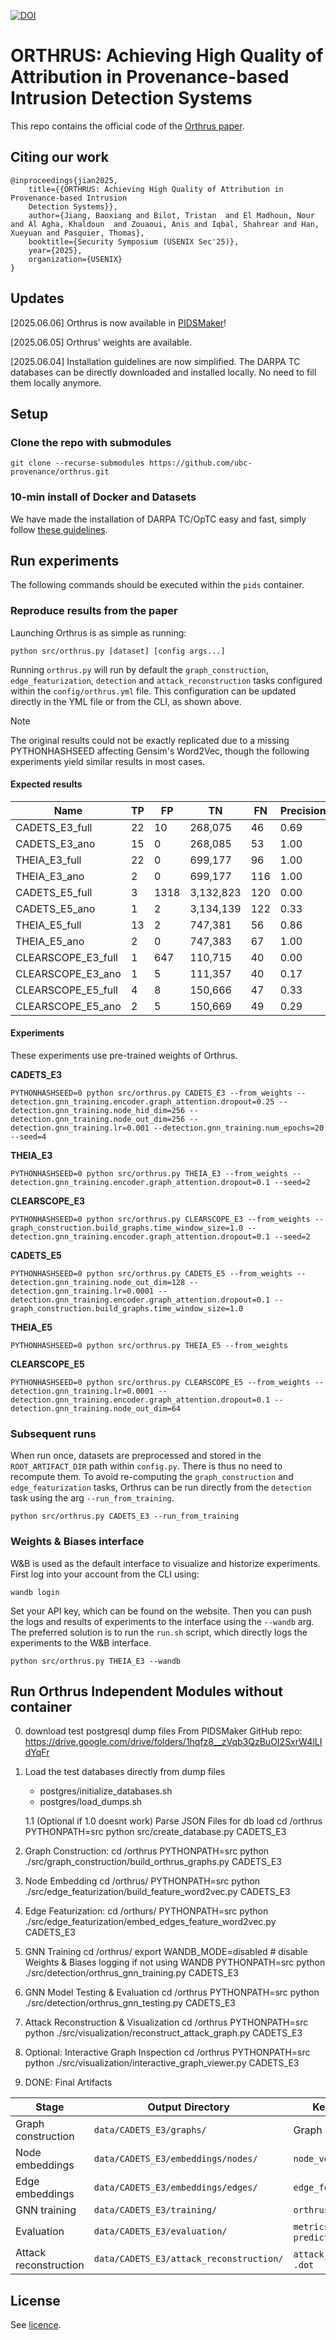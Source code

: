 [![DOI](https://zenodo.org/badge/852328574.svg)](https://doi.org/10.5281/zenodo.14641605)

# ORTHRUS: Achieving High Quality of Attribution in Provenance-based Intrusion Detection Systems

This repo contains the official code of the [Orthrus paper](https://www.usenix.org/system/files/conference/usenixsecurity25/sec25cycle1-prepub-103-jiang-baoxiang.pdf).

## Citing our work

```
@inproceedings{jian2025,
	title={{ORTHRUS: Achieving High Quality of Attribution in Provenance-based Intrusion
	Detection Systems}},
	author={Jiang, Baoxiang and Bilot, Tristan  and El Madhoun, Nour and Al Agha, Khaldoun  and Zouaoui, Anis and Iqbal, Shahrear and Han, Xueyuan and Pasquier, Thomas},
	booktitle={Security Symposium (USENIX Sec'25)},
	year={2025},
	organization={USENIX}
}
```

## Updates

[2025.06.06] Orthrus is now available in [PIDSMaker](https://github.com/ubc-provenance/PIDSMaker)!

[2025.06.05] Orthrus' weights are available.

[2025.06.04] Installation guidelines are now simplified. The DARPA TC databases can be directly downloaded and installed locally. No need to fill them locally anymore.

## Setup

### Clone the repo with submodules
```
git clone --recurse-submodules https://github.com/ubc-provenance/orthrus.git
```

### 10-min install of Docker and Datasets

We have made the installation of DARPA TC/OpTC easy and fast, simply follow [these guidelines](https://github.com/ubc-provenance/PIDSMaker/blob/velox/settings/ten-minute-install.md).


## Run experiments

The following commands should be executed within the `pids` container.

### Reproduce results from the paper

Launching Orthrus is as simple as running:

```shell
python src/orthrus.py [dataset] [config args...]
```

Running `orthrus.py` will run by default the `graph_construction`, `edge_featurization`, `detection` and `attack_reconstruction` tasks configured within the `config/orthrus.yml` file. This configuration can be updated directly in the YML file or from the CLI, as shown above.

> [!NOTE]
> The original results could not be exactly replicated due to a missing PYTHONHASHSEED affecting Gensim's Word2Vec, though the following experiments yield similar results in most cases.

#### Expected results
| Name             | TP  | FP  | TN       | FN  | Precision | MCC       |
|------------------|-----|-----|----------|-----|-----------|-----------|
| CADETS_E3_full  | 22  | 10  | 268,075   | 46  | 0.69   | 0.47   |
| CADETS_E3_ano   | 15   | 0   | 268,085   | 53  | 1.00   | 0.47   |
| THEIA_E3_full  | 22  | 0  | 699,177   | 96  | 1.00   | 0.43   |
| THEIA_E3_ano    | 2   | 0   | 699,177   | 116 | 1.00   | 0.13   |
| CADETS_E5_full  | 3   | 1318  | 3,132,823  | 120 | 0.00   | 0.01   |
| CADETS_E5_ano   | 1   | 2   | 3,134,139  | 122 | 0.33   | 0.05   |
| THEIA_E5_full  | 13  | 2   | 747,381   | 56  | 0.86   | 0.40   |
| THEIA_E5_ano    | 2   | 0   | 747,383   | 67  | 1.00   | 0.17   |
| CLEARSCOPE_E3_full  | 1   | 647   | 110,715   | 40 | 0.00  | 0.00 |
| CLEARSCOPE_E3_ano | 1 | 5 | 111,357 | 40  | 0.17  | 0.06  |
| CLEARSCOPE_E5_full  | 4  | 8   | 150,666 | 47  | 0.33   | 0.16   |
| CLEARSCOPE_E5_ano | 2   | 5   | 150,669 | 49  | 0.29   | 0.10   |


#### Experiments

These experiments use pre-trained weights of Orthrus.

**CADETS_E3**
```
PYTHONHASHSEED=0 python src/orthrus.py CADETS_E3 --from_weights --detection.gnn_training.encoder.graph_attention.dropout=0.25 --detection.gnn_training.node_hid_dim=256 --detection.gnn_training.node_out_dim=256 --detection.gnn_training.lr=0.001 --detection.gnn_training.num_epochs=20 --seed=4
```

**THEIA_E3**
```
PYTHONHASHSEED=0 python src/orthrus.py THEIA_E3 --from_weights --detection.gnn_training.encoder.graph_attention.dropout=0.1 --seed=2
```

**CLEARSCOPE_E3**
```
PYTHONHASHSEED=0 python src/orthrus.py CLEARSCOPE_E3 --from_weights --graph_construction.build_graphs.time_window_size=1.0 --detection.gnn_training.encoder.graph_attention.dropout=0.1 --seed=2
```

**CADETS_E5**
```
PYTHONHASHSEED=0 python src/orthrus.py CADETS_E5 --from_weights --detection.gnn_training.node_out_dim=128 --detection.gnn_training.lr=0.0001 --detection.gnn_training.encoder.graph_attention.dropout=0.1 --graph_construction.build_graphs.time_window_size=1.0
```

**THEIA_E5**
```
PYTHONHASHSEED=0 python src/orthrus.py THEIA_E5 --from_weights
```

**CLEARSCOPE_E5**
```
PYTHONHASHSEED=0 python src/orthrus.py CLEARSCOPE_E5 --from_weights --detection.gnn_training.lr=0.0001 --detection.gnn_training.encoder.graph_attention.dropout=0.1 --detection.gnn_training.node_out_dim=64
```

### Subsequent runs

When run once, datasets are preprocessed and stored in the `ROOT_ARTIFACT_DIR` path within `config.py`. There is thus no need to recompute them. To avoid re-computing the `graph_construction` and `edge_featurization` tasks, Orthrus can be run directly from the `detection` task using the arg `--run_from_training`.

```shell
python src/orthrus.py CADETS_E3 --run_from_training
```

### Weights & Biases interface

W&B is used as the default interface to visualize and historize experiments. First log into your account from the CLI using:

```shell
wandb login
```

Set your API key, which can be found on the website. Then you can push the logs and results of experiments to the interface using the `--wandb` arg.
The preferred solution is to run the `run.sh` script, which directly logs the experiments to the W&B interface.

```shell
python src/orthrus.py THEIA_E3 --wandb
```


## Run Orthrus Independent Modules without container

0. download test postgresql dump files
	From PIDSMaker GitHub repo: https://drive.google.com/drive/folders/1hqfz8__zVqb3QzBuOI2SxrW4lLIdYqFr

1. Load the test databases directly from dump files
	- postgres/initialize_databases.sh
	- postgres/load_dumps.sh

	1.1 (Optional if 1.0 doesnt work) Parse JSON Files for db load
		cd /orthrus
		PYTHONPATH=src python src/create_database.py CADETS_E3

2. Graph Construction:
	cd /orthrus 
	PYTHONPATH=src python ./src/graph_construction/build_orthrus_graphs.py CADETS_E3

3. Node Embedding
	cd /orthrus/
	PYTHONPATH=src python ./src/edge_featurization/build_feature_word2vec.py CADETS_E3

4. Edge Featurization:
	cd /orthurs/
	PYTHONPATH=src python ./src/edge_featurization/embed_edges_feature_word2vec.py CADETS_E3

5. GNN Training
	cd /orthrus/
	export WANDB_MODE=disabled   	# disable Weights & Biases logging if not using WANDB
	PYTHONPATH=src python ./src/detection/orthrus_gnn_training.py CADETS_E3

6. GNN Model Testing & Evaluation
	cd /orthrus
	PYTHONPATH=src python ./src/detection/orthrus_gnn_testing.py CADETS_E3

7. Attack Reconstruction & Visualization
	cd /orthrus
	PYTHONPATH=src python ./src/visualization/reconstruct_attack_graph.py CADETS_E3

8. Optional: Interactive Graph Inspection
	cd /orthrus
	PYTHONPATH=src python ./src/visualization/interactive_graph_viewer.py CADETS_E3

10. DONE: Final Artifacts

| Stage                 | Output Directory                        | Key Artifacts                     |
| --------------------- | --------------------------------------- | --------------------------------- |
| Graph construction    | `data/CADETS_E3/graphs/`                | Graph pickle / JSON               |
| Node embeddings       | `data/CADETS_E3/embeddings/nodes/`      | `node_vectors.kv`                 |
| Edge embeddings       | `data/CADETS_E3/embeddings/edges/`      | `edge_features.npy`               |
| GNN training          | `data/CADETS_E3/training/`              | `orthrus_gnn_model.pt`            |
| Evaluation            | `data/CADETS_E3/evaluation/`            | `metrics.json`, `predictions.csv` |
| Attack reconstruction | `data/CADETS_E3/attack_reconstruction/` | `attack_graph.png`, `.dot`        |



## License

See [licence](LICENSE).
